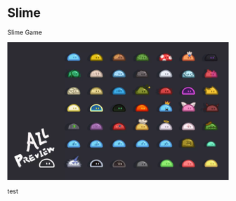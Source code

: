 # Slime

Slime Game

![](./images/preview.webp)
<!-- 
<img src="./Assets/The_Legend_of_Slim/00_Preview_all/01.png" style="zoom:10%;" /><img src="./Assets/The_Legend_of_Slim/00_Preview_all/02.png" style="zoom:10%;" /> <img src="./Assets/The_Legend_of_Slim/00_Preview_all/03.png" style="zoom:10%;" /> <img src="./Assets/The_Legend_of_Slim/00_Preview_all/04.png" style="zoom:10%;" /> <img src="./Assets/The_Legend_of_Slim/00_Preview_all/05.png" style="zoom:10%;" /> <img src="./Assets/The_Legend_of_Slim/00_Preview_all/06.png" style="zoom:10%;" /> <img src="./Assets/The_Legend_of_Slim/00_Preview_all/07.png" style="zoom:10%;" /> <img src="./Assets/The_Legend_of_Slim/00_Preview_all/08.png" style="zoom:10%;" /> <img src="./Assets/The_Legend_of_Slim/00_Preview_all/09.png" style="zoom:10%;" /> <img src="./Assets/The_Legend_of_Slim/00_Preview_all/10.png" style="zoom:10%;" /> <img src="./Assets/The_Legend_of_Slim/00_Preview_all/11.png" style="zoom:10%;" /> <img src="./Assets/The_Legend_of_Slim/00_Preview_all/12.png" style="zoom:10%;" /> <img src="./Assets/The_Legend_of_Slim/00_Preview_all/13.png" style="zoom:10%;" /> <img src="./Assets/The_Legend_of_Slim/00_Preview_all/14.png" style="zoom:10%;" /> <img src="./Assets/The_Legend_of_Slim/00_Preview_all/15.png" style="zoom:10%;" /> <img src="./Assets/The_Legend_of_Slim/00_Preview_all/16.png" style="zoom:10%;" /> <img src="./Assets/The_Legend_of_Slim/00_Preview_all/17.png" style="zoom:10%;" /> <img src="./Assets/The_Legend_of_Slim/00_Preview_all/18.png" style="zoom:10%;" /> <img src="./Assets/The_Legend_of_Slim/00_Preview_all/19.png" style="zoom:10%;" /> <img src="./Assets/The_Legend_of_Slim/00_Preview_all/20.png" style="zoom:10%;" /> <img src="./Assets/The_Legend_of_Slim/00_Preview_all/21.png" style="zoom:10%;" /> <img src="./Assets/The_Legend_of_Slim/00_Preview_all/22.png" style="zoom:10%;" /> <img src="./Assets/The_Legend_of_Slim/00_Preview_all/23.png" style="zoom:10%;" /> <img src="./Assets/The_Legend_of_Slim/00_Preview_all/24.png" style="zoom:10%;" /> <img src="./Assets/The_Legend_of_Slim/00_Preview_all/25.png" style="zoom:10%;" /> <img src="./Assets/The_Legend_of_Slim/00_Preview_all/26.png" style="zoom:10%;" /> <img src="./Assets/The_Legend_of_Slim/00_Preview_all/27.png" style="zoom:10%;" /> <img src="./Assets/The_Legend_of_Slim/00_Preview_all/28.png" style="zoom:10%;" /> <img src="./Assets/The_Legend_of_Slim/00_Preview_all/29.png" style="zoom:10%;" /> <img src="./Assets/The_Legend_of_Slim/00_Preview_all/30.png" style="zoom:10%;" /> <img src="./Assets/The_Legend_of_Slim/00_Preview_all/31.png" style="zoom:10%;" /> <img src="./Assets/The_Legend_of_Slim/00_Preview_all/32.png" style="zoom:10%;" /> <img src="./Assets/The_Legend_of_Slim/00_Preview_all/33.png" style="zoom:10%;" /> <img src="./Assets/The_Legend_of_Slim/00_Preview_all/34.png" style="zoom:10%;" /> <img src="./Assets/The_Legend_of_Slim/00_Preview_all/35.png" style="zoom:10%;" /> <img src="./Assets/The_Legend_of_Slim/00_Preview_all/36.png" style="zoom:10%;" /> <img src="./Assets/The_Legend_of_Slim/00_Preview_all/37.png" style="zoom:10%;" /> <img src="./Assets/The_Legend_of_Slim/00_Preview_all/38.png" style="zoom:10%;" /> <img src="./Assets/The_Legend_of_Slim/00_Preview_all/39.png" style="zoom:10%;" /> <img src="./Assets/The_Legend_of_Slim/00_Preview_all/40.png" style="zoom:10%;" /> <img src="./Assets/The_Legend_of_Slim/00_Preview_all/41.png" style="zoom:10%;" /> <img src="./Assets/The_Legend_of_Slim/00_Preview_all/42.png" style="zoom:10%;" /> <img src="./Assets/The_Legend_of_Slim/00_Preview_all/43.png" style="zoom:10%;" /> <img src="./Assets/The_Legend_of_Slim/00_Preview_all/44.png" style="zoom:10%;" /> <img src="./Assets/The_Legend_of_Slim/00_Preview_all/45.png" style="zoom:10%;" /> <img src="./Assets/The_Legend_of_Slim/00_Preview_all/46.png" style="zoom:10%;" /> <img src="./Assets/The_Legend_of_Slim/00_Preview_all/47.png" style="zoom:10%;" /> <img src="./Assets/The_Legend_of_Slim/00_Preview_all/48.png" style="zoom:10%;" /> <img src="./Assets/The_Legend_of_Slim/00_Preview_all/49.png" style="zoom:10%;" /> <img src="./Assets/The_Legend_of_Slim/00_Preview_all/50.png" style="zoom:10%;" /> -->
test